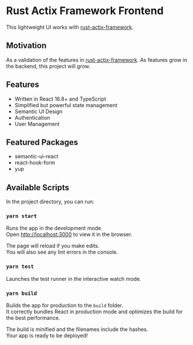 # Rust Actix Framework Frontend

This lightweight UI works with [rust-actix-framework](https://github.com/ddimaria/rust-actix-framework).

## Motivation

As a validation of the features in [rust-actix-framework](https://github.com/ddimaria/rust-actix-framework). As features grow in the backend, this project will grow.

## Features

- Written in React 16.8+ and TypeScript
- Simplified but powerful state management
- Semantic UI Design
- Authentication
- User Management

## Featured Packages

- semantic-ui-react
- react-hook-form
- yup

## Available Scripts

In the project directory, you can run:

### `yarn start`

Runs the app in the development mode.<br />
Open [http://localhost:3000](http://localhost:3000) to view it in the browser.

The page will reload if you make edits.<br />
You will also see any lint errors in the console.

### `yarn test`

Launches the test runner in the interactive watch mode.<br />

### `yarn build`

Builds the app for production to the `build` folder.<br />
It correctly bundles React in production mode and optimizes the build for the best performance.

The build is minified and the filenames include the hashes.<br />
Your app is ready to be deployed!
